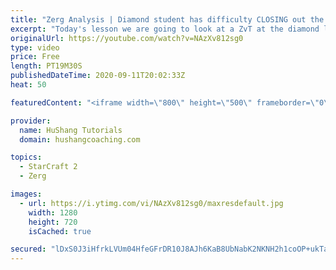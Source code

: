 ```yaml
---
title: "Zerg Analysis | Diamond student has difficulty CLOSING out the MATCH [Starcraft 2]"
excerpt: "Today's lesson we are going to look at a ZvT at the diamond level focusing on the Zerg Analysis. The zerg manages to get into a very strong position but has difficulty closing it out. Let's learn how we can approach this scenario better!  Zerg Analysis | Diamond student has difficulty CLOSING out the"
originalUrl: https://youtube.com/watch?v=NAzXv812sg0
type: video
price: Free
length: PT19M30S
publishedDateTime: 2020-09-11T20:02:33Z
heat: 50

featuredContent: "<iframe width=\"800\" height=\"500\" frameborder=\"0\" src=\"https://www.youtube.com/embed/NAzXv812sg0\" allow=\"accelerometer; autoplay; encrypted-media; gyroscope; picture-in-picture\" allowfullscreen></iframe>"

provider:
  name: HuShang Tutorials
  domain: hushangcoaching.com

topics:
  - StarCraft 2
  - Zerg

images:
  - url: https://i.ytimg.com/vi/NAzXv812sg0/maxresdefault.jpg
    width: 1280
    height: 720
    isCached: true

secured: "lDxS0J3iHfrkLVUm04HfeGFrDR10J8AJh6KaB8UbNabK2NKNH2h1coOP+ukTaiX1DCUiGRbUbXXGWinpAzS8vbWDaw4dS2v1hmxTfaRQwTiqQInnXGxwIU31I6+Brd79NEv0PPxdXbwWXSK7DTlng3SrYE9I6vZ//gelN6+71UV9nEpcYVnwNUYsjPq1LxeI/OnQc5BfKE1DP34PxwnlHn+VGpW4dHHfD5ynmdZsYFBMjWBOZIjiMVXdp8bGY3FmSJoFZqjuQj9PV3yVkoygJ8N84kf4e7+QPxkuoi6Uke5dkeJnUbuH8RL6XYK4NCKJd1O16aX+NIl4S5D8GBxu4uznWuqB2MQy+dihFzdKRWDVLmMgvipMMXQxU648M3t752g+AiRHLZ91c2v7I9L/3RuB0WzUvx6pltaf7EgIlnI=;q6Gp7CdsTRFEiXvpfp3pmw=="
---
```


